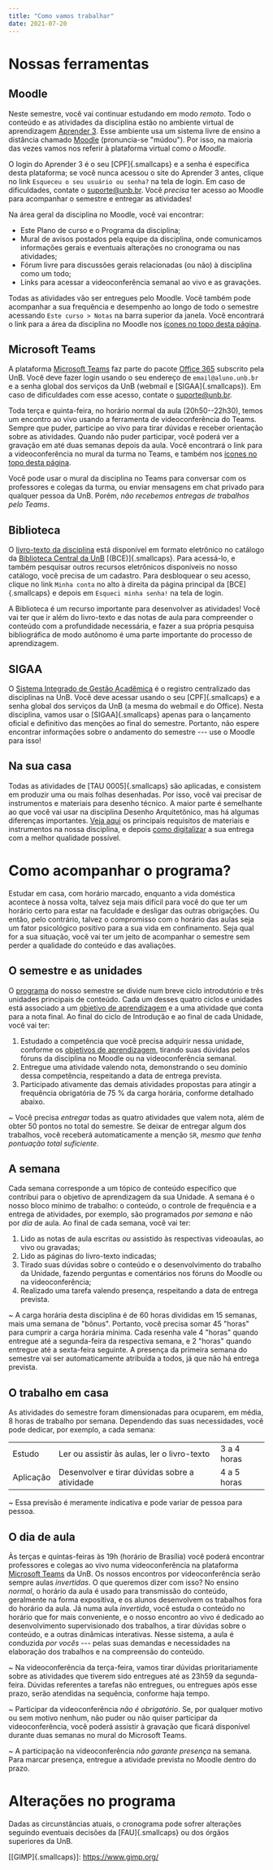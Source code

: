 ```yaml
---
title: "Como vamos trabalhar"
date: 2021-07-20
---
```


# Nossas ferramentas #

## Moodle ##

Neste semestre, você vai continuar estudando em modo *remoto*. Todo o
conteúdo e as atividades da disciplina estão no ambiente virtual de
aprendizagem [Aprender 3][]. Esse ambiente usa um sistema livre de
ensino a distância chamado [Moodle](https://moodle.org) (pronuncia-se
"múdou"). Por isso, na maioria das vezes vamos nos referir à plataforma
virtual como *o Moodle*.

O login do Aprender 3 é o seu [CPF]{.smallcaps} e a senha é específica
desta plataforma; se você nunca acessou o site do Aprender 3 antes,
clique no link `Esqueceu o seu usuário ou senha?` na tela de login. Em
caso de dificuldades, contate o [suporte\@unb.br][]. Você *precisa* ter
acesso ao Moodle para acompanhar o semestre e entregar as atividades!

Na área geral da disciplina no Moodle, você vai encontrar:

- Este Plano de curso e o Programa da disciplina;
- Mural de avisos postados pela equipe da disciplina, onde comunicamos
  informações gerais e eventuais alterações no cronograma ou nas
  atividades;
- Fórum livre para discussões gerais relacionadas (ou não) à disciplina
  como um todo;
- Links para acessar a videoconferência semanal ao vivo e as gravações.

Todas as atividades vão ser entregues pelo Moodle. Você também pode
acompanhar a sua frequência e desempenho ao longo de todo o semestre
acessando `Este curso > Notas` na barra superior da janela. Você
encontrará o link para a área da disciplina no Moodle nos
[ícones no topo desta página](#).

## Microsoft Teams ##

A plataforma [Microsoft Teams][] faz parte do pacote [Office 365][]
subscrito pela UnB. Você deve fazer login usando o seu endereço de
`email@aluno.unb.br` e a senha global dos serviços da UnB (webmail e
[SIGAA]{.smallcaps}). Em caso de dificuldades com esse acesso, contate o
[suporte\@unb.br][].

Toda terça e quinta-feira, no horário normal da aula (20h50--22h30),
temos um encontro ao vivo usando a ferramenta de videoconferência do
Teams. Sempre que puder, participe ao vivo para tirar dúvidas e receber
orientação sobre as atividades. Quando não puder participar, você poderá
ver a gravação em até duas semanas depois da aula. Você encontrará o
link para a videoconferência no mural da turma no Teams, e também nos
[ícones no topo desta página](#).

Você pode usar o mural da disciplina no Teams para conversar com os
professores e colegas da turma, ou enviar mensagens em chat privado para
qualquer pessoa da UnB. Porém, *não recebemos entregas de trabalhos pelo
Teams*.

## Biblioteca ##

O [livro-texto da disciplina](bibliografia.md) está disponível em
formato eletrônico no catálogo da [Biblioteca Central da
UnB](https://bce.unb.br) [(BCE)]{.smallcaps}. Para acessá-lo, e também
pesquisar outros recursos eletrônicos disponíveis no nosso catálogo,
você precisa de um cadastro. Para desbloquear o seu acesso, clique no
link <i class="fas fa-user"></i> `Minha conta` no alto à direita da
página principal da [BCE]{.smallcaps} e depois em `Esqueci minha senha!`
na tela de login.

A Biblioteca é um recurso importante para desenvolver as atividades!
Você vai ter que ir além do livro-texto e das notas de aula para
compreender o conteúdo com a profundidade necessária, e fazer a sua
própria pesquisa bibliográfica de modo autônomo é uma parte importante
do processo de aprendizagem.

## SIGAA ##

O [Sistema Integrado de Gestão Acadêmica][] é o registro centralizado
das disciplinas na UnB. Você deve acessar usando o seu [CPF]{.smallcaps}
e a senha global dos serviços da UnB (a mesma do webmail e do Office).
Nesta disciplina, vamos usar o [SIGAA]{.smallcaps} apenas para o
lançamento oficial e definitivo das menções ao final do semestre.
Portanto, não espere encontrar informações sobre o andamento do semestre
--- use o Moodle para isso!

## Na sua casa ##

Todas as atividades de [TAU 0005]{.smallcaps} são aplicadas, e consistem
em produzir uma ou mais folhas desenhadas. Por isso, você vai precisar
de instrumentos e materiais para desenho técnico. A maior parte é
semelhante ao que você vai usar na disciplina Desenho Arquitetônico, mas
há algumas diferenças importantes. [Veja aqui](../_trab/materiais.md) os
principais requisitos de materiais e instrumentos na nossa disciplina, e
depois [como digitalizar](../_trab/digitalizar.md) a sua entrega com a
melhor qualidade possível.

# Como acompanhar o programa? #

Estudar em casa, com horário marcado, enquanto a vida doméstica acontece
à nossa volta, talvez seja mais difícil para você do que ter um horário
certo para estar na faculdade e desligar das outras obrigações. Ou
então, pelo contrário, talvez o compromisso com o horário das aulas seja
um fator psicológico positivo para a sua vida em confinamento. Seja qual
for a sua situação, você vai ter um jeito de acompanhar o semestre sem
perder a qualidade do conteúdo e das avaliações.

## O semestre e as unidades ##

O [programa](../index.md) do nosso semestre se divide num breve ciclo
introdutório e três unidades principais de conteúdo. Cada um desses
quatro ciclos e unidades está associado a um
[objetivo de aprendizagem](objetivos.md) e a uma atividade que conta
para a nota final. Ao final do ciclo de Introdução e ao final de cada
Unidade, você vai ter:

1. Estudado a competência que você precisa adquirir nessa unidade,
   conforme os [objetivos de aprendizagem](objetivos.md),
   tirando suas dúvidas pelos fóruns da disciplina no Moodle ou na
   videoconferência semanal.
2. Entregue uma atividade valendo nota, demonstrando o seu domínio dessa
   competência, respeitando a data de entrega prevista.
3. Participado ativamente das demais atividades propostas para atingir a
   frequência obrigatória de 75 % da carga horária, conforme detalhado
   abaixo.

<i class="fas fa-exclamation-triangle"></i>
~ Você precisa *entregar* todas as quatro atividades que valem nota,
  além de obter 50 pontos no total do semestre. Se deixar de entregar
  algum dos trabalhos, você receberá automaticamente a menção `SR`,
  *mesmo que tenha pontuação total suficiente*.

## A semana ##

Cada semana corresponde a um tópico de conteúdo específico que contribui
para o objetivo de aprendizagem da sua Unidade. A semana é o nosso bloco
mínimo de trabalho: o conteúdo, o controle de frequência e a entrega de
atividades, por exemplo, são programados *por semana* e não por *dia* de
aula. Ao final de cada semana, você vai ter:

1. Lido as notas de aula escritas *ou* assistido às respectivas
   videoaulas, ao vivo ou gravadas;
2. Lido as páginas do livro-texto indicadas;
3. Tirado suas dúvidas sobre o conteúdo e o desenvolvimento do trabalho
   da Unidade, fazendo perguntas e comentários nos fóruns do Moodle ou
   na videoconferência;
4. Realizado uma tarefa valendo presença, respeitando a data de entrega
   prevista.

<i class="fas fa-check-circle"></i>
~ A carga horária desta disciplina é de 60 horas divididas em 15
  semanas, mais uma semana de "bônus". Portanto, você precisa somar
  45 "horas" para cumprir a carga horária mínima. Cada resenha vale 4
  "horas" quando entregue até a segunda-feira da respectiva semana, e 2
  "horas" quando entregue até a sexta-feira seguinte. A presença da
  primeira semana do semestre vai ser automaticamente atribuída a
  todos, já que não há entrega prevista.

## O trabalho em casa ##

As atividades do semestre foram dimensionadas para ocuparem, em média, 8
horas de trabalho por semana. Dependendo das suas necessidades, você pode
dedicar, por exemplo, a cada semana:

|           |                                               |             |
|-----------|-----------------------------------------------|-------------|
| Estudo    | Ler ou assistir às aulas, ler o livro-texto   | 3 a 4 horas |
| Aplicação | Desenvolver e tirar dúvidas sobre a atividade | 4 a 5 horas |

<i class="fas fa-exclamation-triangle"></i> 
~ Essa previsão é meramente indicativa e pode variar de pessoa para pessoa.

## O dia de aula ##

Às terças e quintas-feiras às 19h (horário de Brasília) você poderá
encontrar professores e colegas ao vivo numa videoconferência na
plataforma [Microsoft Teams][] da UnB. Os
nossos encontros por videoconferência serão sempre aulas *invertidas*. O
que queremos dizer com isso? No ensino *normal*, o horário da aula é
usado para transmissão do conteúdo, geralmente na forma expositiva, e os
alunos desenvolvem os trabalhos fora do horário da aula. Já numa aula
*invertida*, você estuda o conteúdo no horário que for mais
conveniente, e o nosso encontro ao vivo é dedicado ao desenvolvimento
supervisionado dos trabalhos, a tirar dúvidas sobre o conteúdo, e a
outras dinâmicas interativas. Nesse sistema, a aula é conduzida *por
vocês* --- pelas suas demandas e necessidades na elaboração dos
trabalhos e na compreensão do conteúdo.

<i class="fas fa-exclamation-triangle"></i> 
~ Na videoconferência da terça-feira, vamos tirar dúvidas
  prioritariamente sobre as atividades que tiverem sido entregues até as
  23h59 da segunda-feira. Dúvidas referentes a tarefas não entregues, ou
  entregues após esse prazo, serão atendidas na sequência, conforme haja
  tempo.

<i class="fas fa-check-circle"></i>
~ Participar da videoconferência *não é obrigatório*. Se, por qualquer
  motivo ou sem motivo nenhum, não puder ou não quiser participar da
  videoconferência, você poderá assistir à gravação que ficará
  disponível durante duas semanas no mural do Microsoft Teams.

<i class="fas fa-exclamation-triangle"></i> 
~ A participação na videoconferência *não garante presença* na semana.
  Para marcar presença, entregue a atividade prevista no Moodle dentro
  do prazo.

# Alterações no programa #

Dadas as circunstâncias atuais, o cronograma pode sofrer alterações
seguindo eventuais decisões da [FAU]{.smallcaps} ou dos órgãos superiores da UnB.

[Aprender 3]: https://aprender3.unb.br/course/view.php?id=8552

[Microsoft Teams]: https://teams.microsoft.com/l/team/19%3aUsJdAp730q1MDQwmuqPX1xrVCzihj-ZgM2WnodRSnmw1%40thread.tacv2/conversations?groupId=d022e11c-3e61-4d38-a5e3-e4e1e8590e32&tenantId=ec359ba1-630b-4d2b-b833-c8e6d48f8059

[suporte\@unb.br]: mailto:suporte@unb.br

[Office 365]: https://office.com

[Sistema Integrado de Gestão Acadêmica]: https://sig.unb.br/sigaa/

[[GIMP]{.smallcaps}]: https://www.gimp.org/
